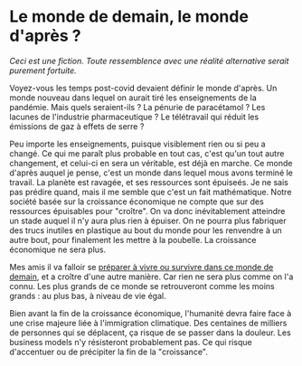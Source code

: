 # Le monde de demain, le monde d'après ?

_Ceci est une fiction. Toute ressemblence avec une réalité alternative serait purement fortuite._

Voyez-vous les temps post-covid devaient définir le monde d'après. Un monde nouveau dans lequel on aurait tiré les enseignements de la pandémie. Mais quels seraient-ils ? La pénurie de paracétamol ? Les lacunes de l'industrie pharmaceutique ? Le télétravail qui réduit les émissions de gaz à effets de serre ? 

Peu importe les enseignements, puisque visiblement rien ou si peu a changé. Ce qui me paraît plus probable en tout cas, c'est qu'un tout autre changement, et celui-ci en sera un véritable, est déjà en marche.
Ce monde d'après auquel je pense, c'est un monde dans lequel mous avons terminé le travail. La planète est ravagée, et ses ressources sont épuiseés. Je ne sais pas prédire quand, mais il me semble que c'est un fait mathématique. Notre société basée sur la croissance économique ne compte que sur des ressources épuisables pour "croître". On va donc inévitablement atteindre un stade auquel il n'y aura plus rien à épuiser. On ne pourra plus fabriquer des trucs inutiles en plastique au bout du monde pour les renvendre à un autre bout, pour finalement les mettre à la poubelle. La croissance économique ne sera plus.

Mes amis il va falloir se <a href="kit-survie.html">préparer à vivre ou survivre dans ce monde de demain</a>, et a croître d'une autre manière. Car rien ne sera plus comme on l'a connu. Les plus grands de ce monde se retrouveront comme les moins grands : au plus bas, à niveau de vie égal.

Bien avant la fin de la croissance économique, l'humanité devra faire face à une crise majeure liée à l'immigration climatique. Des centaines de milliers de personnes qui se déplacent, ça risque de se passer dans la douleur. Les business models n'y résisteront probablement pas. Ce qui risque d'accentuer ou de précipiter la fin de la "croissance".


